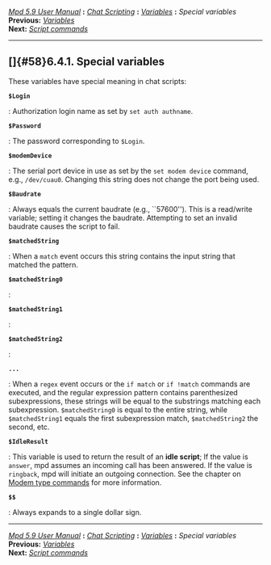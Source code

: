 [*Mpd 5.9 User Manual*](mpd.html) **:** [*Chat Scripting*](mpd50.html)
**:** [*Variables*](mpd57.html) **:** *Special variables*\
**Previous:** [*Variables*](mpd57.html)\
**Next:** [*Script commands*](mpd59.html)

------------------------------------------------------------------------

## []{#58}6.4.1. Special variables

These variables have special meaning in chat scripts:

**`$Login`**

:   Authorization login name as set by `set auth authname`.

**`$Password`**

:   The password corresponding to `$Login`.

**`$modemDevice`**

:   The serial port device in use as set by the `set modem device`
    command, e.g., `/dev/cuau0`. Changing this string does not change
    the port being used.

**`$Baudrate`**

:   Always equals the current baudrate (e.g., \`\`57600\'\'). This is a
    read/write variable; setting it changes the baudrate. Attempting to
    set an invalid baudrate causes the script to fail.

**`$matchedString`**

:   When a `match` event occurs this string contains the input string
    that matched the pattern.

**`$matchedString0 `**

:   

**`$matchedString1 `**

:   

**`$matchedString2 `**

:   

**`... `**

:   When a `regex` event occurs or the `if match` or `if !match`
    commands are executed, and the regular expression pattern contains
    parenthesized subexpressions, these strings will be equal to the
    substrings matching each subexpression. `$matchedString0` is equal
    to the entire string, while `$matchedString1` equals the first
    subexpression match, `$matchedString2` the second, etc.

**`$IdleResult`**

:   This variable is used to return the result of an **idle script**; If
    the value is `answer`, mpd assumes an incoming call has been
    answered. If the value is `ringback`, mpd will initiate an outgoing
    connection. See the chapter on [Modem type
    commands](mpd43.html#modem) for more information.

**`$$`**

:   Always expands to a single dollar sign.

------------------------------------------------------------------------

[*Mpd 5.9 User Manual*](mpd.html) **:** [*Chat Scripting*](mpd50.html)
**:** [*Variables*](mpd57.html) **:** *Special variables*\
**Previous:** [*Variables*](mpd57.html)\
**Next:** [*Script commands*](mpd59.html)
